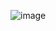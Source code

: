 ![image](https://github.com/Nastasiia21/Network-Design/assets/97028880/caeab35b-b433-4bfc-82bd-e7c7ae2771a3)


